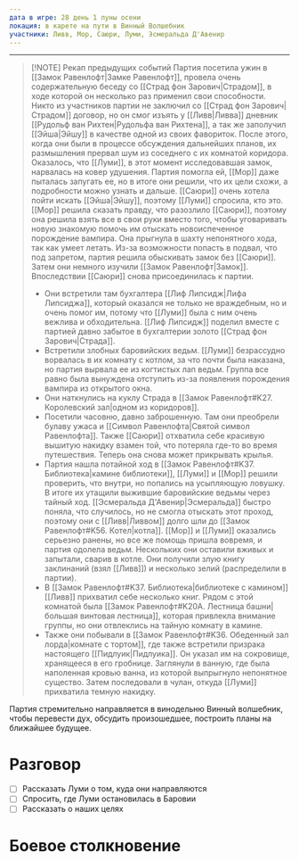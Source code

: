 ```yaml
---
дата в игре: 28 день 1 луны осени
локация: в карете на пути в Винный Волшебник
участники: Ливв, Мор, Саюри, Луми, Эсмеральда Д'Авенир
---
```


---

> [!NOTE] Рекап предыдущих событий
> Партия посетила ужин в [[Замок Равенлофт|Замке Равенлофт]], провела очень содержательную беседу со [[Страд фон Зарович|Страдом]], в ходе которой он несколько раз применил свои способности. Никто из участников партии не заключил со [[Страд фон Зарович|Страдом]] договор, но он смог изъять у [[Ливв|Ливва]] дневник [[Рудольф ван Рихтен|Рудольфа ван Рихтена]], а так же заполучил [[Эйша|Эйшу]] в качестве одной из своих фавориток. После этого, когда они были в процессе обсуждения дальнейших планов, их размышления прервал шум из соседнего с их комнатой коридора. Оказалось, что [[Луми]], в этот момент исследовавшая замок, нарвалась на ковер удушения. Партия помогла ей, [[Мор]] даже пыталась запугать ее, но в итоге они решили, что их цели схожи, а подробности можно узнать и дальше. [[Саюри]] очень хотела пойти искать [[Эйша|Эйшу]], поэтому [[Луми]] спросила, кто это. [[Мор]] решила сказать правду, что разозлило [[Саюри]], поэтому она решила взять все в свои руки вместо того, чтобы уговаривать новую знакомую помочь им отыскать новоиспеченное порождение вампира. Она прыгнула в шахту непонятного хода, так как умеет летать. Из-за возможности попасть в подвал, что под запретом, партия решила обыскивать замок без [[Саюри]].
> Затем они немного изучили [[Замок Равенлофт|Замок]]. Впоследствии [[Саюри]] снова присоединилась к партии.
> - Они встретили там бухгалтера [[Лиф Липсидж|Лифа Липсиджа]], который оказался не только не враждебным, но и очень помог им, потому что [[Луми]] была с ним очень вежлива и обходительна. [[Лиф Липсидж]] поделил вместе с партией давно забытое в бухгалтерии золото [[Страд фон Зарович|Страда]].
> - Встретили злобных баровийских ведьм. [[Луми]] безрассудно ворвалась в их комнату с котлом, за что почти была наказана, но партия вырвала ее из когтистых лап ведьм. Группа все равно была вынуждена отступить из-за появления порождения вампира из открытого окна.
> - Они наткнулись на куклу Страда в [[Замок Равенлофт#K27. Королевский зал|одном из коридоров]].
> - Посетили часовню, давно заброшенную. Там они преобрели булаву ужаса и [[Символ Равенлофта|Святой символ Равенлофта]]. Также [[Саюри]] отхватила себе красивую вышитую накидку взамен той, что потеряла где-то во время путешествия. Теперь она снова может прикрывать крылья.
> - Партия нашла потайной ход в [[Замок Равенлофт#K37. Библиотека|камине библиотеки]], [[Луми]] и [[Мор]] решили проверить, что внутри, но попались на усыпляющую ловушку. В итоге их утащили выжившие баровийские ведьмы через тайный ход. [[Эсмеральда Д'Авенир|Эсмеральда]] быстро поняла, что случилось, но не смогла отыскать этот проход, поэтому они с [[Ливв|Ливвом]] долго шли до [[Замок Равенлофт#K56. Котел|котла]]. [[Мор]] и [[Луми]] оказались серьезно ранены, но все же помощь пришла вовремя, и партия одолела ведьм. Нескольких они оставили вживых и запытали, сварив в котле. Они получили злую книгу заклинаний (взял [[Ливв]]) и несколько зелий (распределили в партии).
> - В [[Замок Равенлофт#K37. Библиотека|библиотеке с камином]] [[Ливв]] прихватил себе несколько книг. Рядом с этой комнатой была [[Замок Равенлофт#K20A. Лестница башни|большая винтовая лестница]], которая привлекла внимание группы, но они отвлеклись на тайную комнату в камине.
> - Также они побывали в [[Замок Равенлофт#K36. Обеденный зал лорда|комнате с тортом]], где также встретили призрака настоящего [[Пидлуик|Пидлуика]]. Он указал им на сокровище, хранящееся в его гробнице. Заглянули в ванную, где была наполенная кровью ванна, из которой выпрыгнуло непонятное существо. Затем последовали в чулан, откуда [[Луми]] прихватила темную накидку.

Партия стремительно направляется в винодельню Винный волшебник, чтобы перевести дух, обсудить произошедшее, построить планы на ближайшее будущее.
# Разговор
- [ ] Рассказать Луми о том, куда они направляются
- [ ] Спросить, где Луми остановилась в Баровии
- [ ] Рассказать о наших целях

# Боевое столкновение
